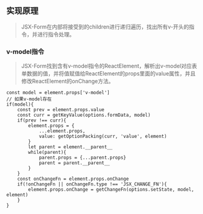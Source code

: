 ## 实现原理
> JSX-Form在内部将接受到的children进行递归遍历，找出所有v-开头的指令，并进行指令处理。

### v-model指令

> JSX-Form找到含有v-model指令的ReactElement，解析出v-model对应表单数据的值，并将值赋值给ReactElement的props里面的value属性，并且修改ReactElement的onChange方法。

```
const model = element.props['v-model']
// 如果v-model存在
if(model){
    const prev = element.props.value
    const curr = getKeyValue(options.formData, model)
    if(prev !== curr){
        element.props = {
            ...element.props,
            value: getOptionPacking(curr, 'value', element)
        }
        let parent = element.__parent__
        while(parent){
            parent.props = {...parent.props}
            parent = parent.__parent__
        }
    }
    const onChangeFn = element.props.onChange
    if(!onChangeFn || onChangeFn.type !== 'JSX_CHANGE_FN'){
        element.props.onChange = getChangeFn(options.setState, model, element)
    }
}
```